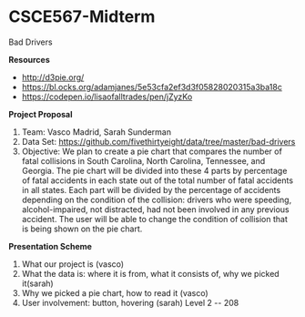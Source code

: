 # CSCE567-Midterm
Bad Drivers

**Resources**<br>
* http://d3pie.org/
* https://bl.ocks.org/adamjanes/5e53cfa2ef3d3f05828020315a3ba18c
* https://codepen.io/lisaofalltrades/pen/jZyzKo

**Project Proposal** <br>
1. Team: Vasco Madrid, Sarah Sunderman
2. Data Set: https://github.com/fivethirtyeight/data/tree/master/bad-drivers
3. Objective: We plan to create a pie chart that compares the number of fatal collisions in South Carolina, North Carolina, Tennessee, and Georgia. The pie chart will be divided into these 4 parts by percentage of fatal accidents in each state out of the total number of fatal accidents in all states. Each part will be divided by the percentage of accidents depending on the condition of the collision: drivers who were speeding, alcohol-impaired, not distracted, had not been involved in any previous accident. The user will be able to change the condition of collision that is being shown on the pie chart.  

**Presentation Scheme** <br>
1. What our project is (vasco)
2. What the data is: where it is from, what it consists of, why we picked it(sarah)
3. Why we picked a pie chart, how to read it (vasco)
4. User involvement: button, hovering (sarah)
Level 2 -- 208
